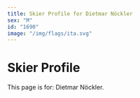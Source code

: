 ```yaml
---
title: Skier Profile for Dietmar Nöckler
sex: "M"
id: "1690"
image: "/img/flags/ita.svg" 
---
```


# Skier Profile

This page is for: Dietmar Nöckler.
    